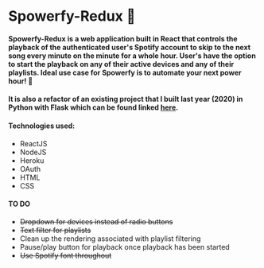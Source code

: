 # Spowerfy-Redux 🍺

#### Spowerfy-Redux is a web application built in React that controls the playback of the authenticated user's Spotify account to skip to the next song every minute on the minute for a whole hour. User's have the option to start the playback on any of their active devices and any of their playlists. Ideal use case for Spowerfy is to automate your next power hour! 🍺

#### It is also a refactor of an existing project that I built last year (2020) in Python with Flask which can be found linked [here](https://github.com/ColemanMitch/Spowerfy).

#### Technologies used:
* ReactJS
* NodeJS
* Heroku
* OAuth
* HTML
* CSS 


#### TO DO
* ~~Dropdown for devices instead of radio buttons~~
* ~~Text filter for playlists~~
* Clean up the rendering associated with playlist filtering 
* Pause/play button for playback once playback has been started
* ~~Use Spotify font throughout~~
